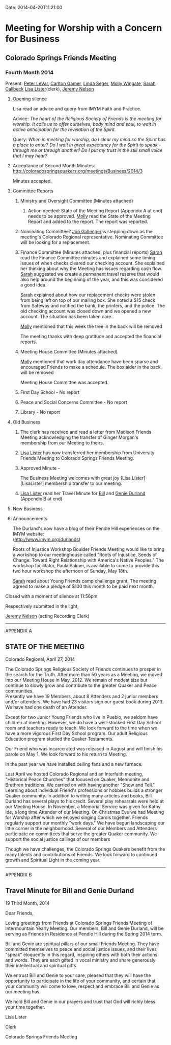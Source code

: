 Date: 2014-04-20T11:21:00

[AnnDaugherty]: /Friends/AnnDaugherty
[BillWerling]: /Friends/BillWerling
[BillDurland]: /Friends/BillDurland
[CarltonGamer]: /Friends/CarltonGamer
[GenieDurland]: /Friends/GenieDurland
[JeremyNelson]: /Friends/JeremyNelson
[JonGallenger]: /Friends/JonGallenger
[LindaSeger]: /Friends/LindaSeger
[LisaLister]: /Friends/LisaLister
[MollyWingate]: /Friends/MollyWingate
[PeterLeVar]: /Friends/PeterLeVar
[SarahCallbeck]: /Friends/SarahCallbeck


# Meeting for Worship with a Concern for Business
## Colorado Springs Friends Meeting
### Fourth Month 2014

Present: [Peter LeVar][PeterLeVar], [Carlton Gamer][CarltonGamer], [Linda Seger][LindaSeger], 
[Molly Wingate][MollyWingate], [Sarah Callbeck][SarahCallbeck]
[Lisa Lister][LisaLister](clerk), [Jeremy Nelson][JeremyNelson]

1.  Opening silence 
    
    Lisa read an advice and query from IMYM Faith and Practice.

    Advice: *The heart of the Religious Society of Friends is the meeting for 
    worship.  It calls us to offer ourselves, body mind and soul, to wait in 
    active anticipation for the revelation of the Spirit.*

    Query: *When in meeting for worship, do I clear my mind so the Spirit has 
    a place to enter?  Do I wait in great expectancy for the Spirit to speak - 
    through me or through another?  Do I put my trust in the still small voice 
    that I may hear?*

 
2.  Acceptance of Second Month Minutes:
    http://coloradospringsquakers.org/meetings/Business/2014/3

    Minutes accepted. 

3.  Committee Reports

    1.  Ministry and Oversight Committee (Minutes attached)

        1.  Action needed: State of the Meeting Report (Appendix A at end) needs to be 
            approved. [Molly][MollyWingate] read the State of the Meeting Report 
            and added to the report. The report was reported.

    2.  Nominating Committee?
        [Jon Gallenger][JonGallenger] is stepping down as the meeting's Colorado Regional representative.
        Nominating Committee will be looking for a replacement.  

    3.  Finance Committee (Minutes attached, plus financial reports)
        [Sarah][SarahCallbeck] read the Finance Committee minutes and explained some 
        timing issues of when checks cleared our checking account. She explained her 
        thinking about why the Meeting has issues regarding cash flow. [Sarah][SarahCallbeck]
        suggested we create a permanent travel reserve that would also help around the 
        beginning of the year, and this was considered a good idea.  

        [Sarah][SarahCallbeck] explained about how our replacement checks were stolen from being 
        left on top of our mailing box. She noted a $15 check from Safeway and notified the bank,
        the printers, and the police. The old checking account was closed down and we opened a 
        new account. The situation has been taken care. 

        [Molly][MollyWingate] mentioned that this week the tree in the back will be removed

         The meeting thanks with deep gratitude and accepted the financial reports.

    4.  Meeting House Committee (Minutes attached)

        [Molly][MollyWingate] mentioned that work day attendance have been sparse and encouraged
        Friends to make a schedule. The box alder in the back will be removed

        Meeting House Committee was accepted. 

    5.  First Day School - No report

    6.  Peace and Social Concerns Committee - No report

    7.  Library - No report

4. Old Business

    1.  The clerk has received and read a letter from Madison Friends Meeting 
        acknowledging the transfer of Ginger Morgan's membership from our Meeting to theirs.

    2.  [Lisa Lister][LisaLister] has now transferred her membership from University Friends Meeting to Colorado 
        Springs Friends Meeting.

    3.  Approved Minute - 

        <div class="alert alert-success">
        The Business Meeting welcomes with great joy [Lisa Lister][LisaLister] membership transfer to 
        our meeting.
        </div>

    4.  [Lisa Lister][LisaLister] read her Travel Minute for [Bill][BillDurland] and [Genie Durland][GenieDurland] 
        (Appendix B at end)  
 

5.  New Business
 

7.  Announcements

    The Durland's now have a blog of their Pendle Hill experiences on the IMYM website:  
    (http://www.imym.org/durlands)

    Roots of Injustice Workshop
    Boulder Friends Meeting would like to bring a workshop to our meetinghouse called 
    "Roots of Injustice, Seeds of Change: Toward Right Relationship with America's Native Peoples." 
    The workshop facilitator, Paula Palmer, is available to come to provide this two hour workshop the afternoon of 
    Sunday, May 18th. 

    [Sarah][SarahCallbeck] read about Young Friends camp challenge grant. The meeting agreed
    to make a pledge of $100 this month to be paid next month.   

 
Closed with a moment of silence at 11:56pm

Respectively submitted in the light,

[Jeremy Nelson][JeremyNelson] (acting Recording Clerk)

<hr>

APPENDIX A

## STATE OF THE MEETING
Colorado Regional, April 27, 2014

The Colorado Springs Religious Society of Friends continues to prosper in the 
search for the Truth. After more than 50 years as a Meeting, we moved into our 
Meeting House in May, 2012. We remain of modest size but continue to slowly 
grow and contribute to the greater Quaker and Peace communities.                                                                                                                                                         
Presently we have 19 Members, about 8 Attenders and 2 junior members and/or 
attenders. We have had 23 visitors sign our guest book during 2013. We have had 
one death of an Attender.

Except for two Junior Young Friends who live in Pueblo, we seldom have 
children at meeting. However, we do have a well-stocked First Day School room 
and teachers ready to teach. We look forward to the time when we have a more 
vigorous First Day School program. Our adult Religious Education program 
studied the Quaker Testaments.

Our Friend who was incarcerated was released in August and will finish his 
parole on May 1. We look forward to his return to Meeting.

In the past year we have installed ceiling fans and a new furnace. 

Last April we hosted Colorado Regional and an Interfaith meeting, "Historical 
Peace Churches" that focused on Quaker, Mennonite and Brethren traditions. We 
carried on with having another "Show and Tell." Learning about individual 
Friend's professions or hobbies builds a stronger Quaker community. In addition 
to writing many articles and books, Bill Durland has several plays to his 
credit.  Several play rehearsals were held at our Meeting House.   In November, 
a Memorial Service was given for Kathy Ide, a long time Attender of our Meeting. 
On Christmas Eve we had Meeting for Worship after which we enjoyed singing 
Carols together. Friends regularly support our monthly "work days." We have 
begun landscaping our little corner in the neighborhood. Several of our Members 
and Attenders participate on committees that serve the greater Quaker community. 
We support the social justice callings of our members  

Though we have challenges, the Colorado Springs Quakers benefit from the many 
talents and contributions of Friends. We look forward to continued growth and 
Spiritual Light in the coming year. 

<hr>

APPENDIX B

## Travel Minute for Bill and Genie Durland
19 Third Month, 2014

Dear Friends,

Loving greetings from Friends at Colorado Springs Friends Meeting of 
Intermountain Yearly Meeting.  Our members, Bill and Genie Durland, will be 
serving as Friends in Residence at Pendle Hill during the Spring 2014 term.  

Bill and Genie are spiritual pillars of our small Friends Meeting.  They 
have committed themselves to peace and social justice issues, and their lives 
"speak" eloquently in this regard, inspiring others with both their actions 
and words.  They are each gifted in vocal ministry and share generously 
their intellectual and spiritual gifts.

We entrust Bill and Genie to your care, pleased that they will have the 
opportunity to participate in the life of your community, and certain that your 
community will come to love, respect and embrace Bill and Genie as our meeting has.  

We hold Bill and Genie in our prayers and trust that God will richly bless your 
time together.

Lisa Lister

Clerk

Colorado Springs Friends Meeting
